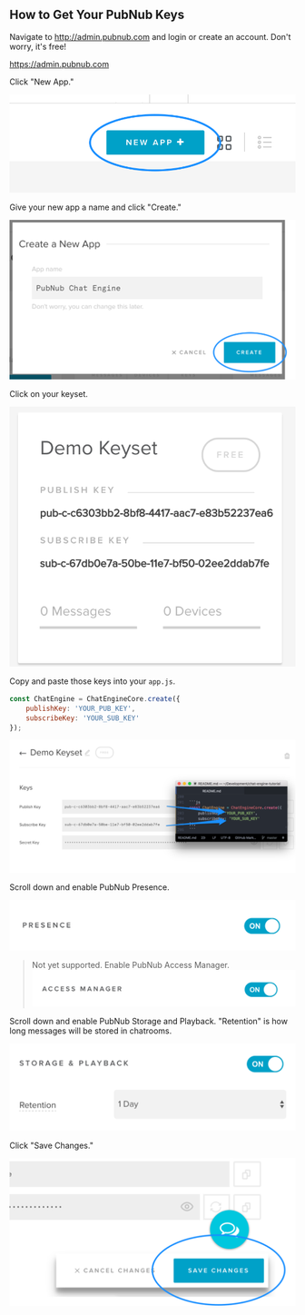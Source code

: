 ## How to Get Your PubNub Keys

Navigate to http://admin.pubnub.com and login or create an account. Don't worry, it's free!

https://admin.pubnub.com

Click "New App."

![](assets/README-ddad3667.png)

Give your new app a name and click "Create."

![](assets/README-a6e543f2.png)

Click on your keyset.

![](assets/README-84f858cd.png)

Copy and paste those keys into your ```app.js```.

```js
const ChatEngine = ChatEngineCore.create({
    publishKey: 'YOUR_PUB_KEY',
    subscribeKey: 'YOUR_SUB_KEY'
});
```

![](assets/README-943bee9f.png)


Scroll down and enable PubNub Presence.

![](assets/README-29b7db60.png)

> Not yet supported.
> Enable PubNub Access Manager.
> ![](assets/README-ad7eda0b.png)

Scroll down and enable PubNub Storage and Playback. "Retention" is how long messages will be stored in chatrooms.

![](assets/README-755671fd.png)

Click "Save Changes."

![](assets/README-8e5db3c0.png)
